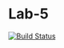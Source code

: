 # Lab-5
[![Build Status](https://travis-ci.org/altair249/lab5.svg?branch=master)](https://travis-ci.org/altair249/lab5)
